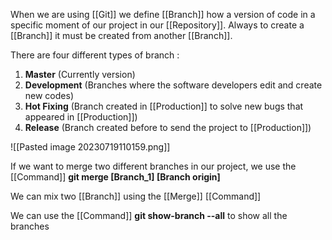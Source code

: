 When we are using [[Git]] we define [[Branch]] how a version of code in a specific moment of our project in our [[Repository]]. Always to create a [[Branch]] it must be created from another [[Branch]].

There are four different types of branch :
1. **Master**  (Currently version)
2. **Development** (Branches where the software developers edit and create new codes)
3. **Hot Fixing** (Branch created in [[Production]] to solve new bugs that appeared in [[Production]])
4. **Release** (Branch created before to send the project to [[Production]])

![[Pasted image 20230719110159.png]]

If we want to merge two different branches in our project, we use the [[Command]] **git merge \[Branch_1] \[Branch origin]**

We can mix two [[Branch]] using the [[Merge]] [[Command]]

We can use the [[Command]] **git show-branch --all** to show all the branches
